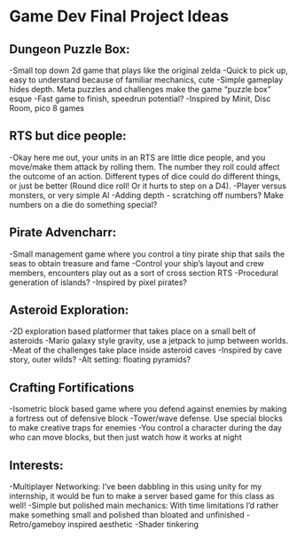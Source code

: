 # Game Dev Final Project Ideas

## Dungeon Puzzle Box:
-Small top down 2d game that plays like the original zelda
-Quick to pick up, easy to understand because of familiar mechanics, cute
-Simple gameplay hides depth. Meta puzzles and challenges make the game “puzzle box” esque
-Fast game to finish, speedrun potential?
-Inspired by Minit, Disc Room, pico 8 games

## RTS but dice people:
-Okay here me out, your units in an RTS are little dice people, and you move/make them attack by rolling them. The number they roll could affect the outcome of an action. Different types of dice could do different things, or just be better (Round dice roll! Or it hurts to step on a D4).
-Player versus monsters, or very simple AI
-Adding depth -  scratching off numbers? Make numbers on a die do something special?

## Pirate Advencharr:
-Small management game where you control a tiny pirate ship that sails the seas to obtain treasure and fame
-Control your ship’s layout and crew members, encounters play out as a sort of cross section RTS
-Procedural generation of islands?
-Inspired by pixel pirates?

## Asteroid Exploration:
-2D exploration based platformer that takes place on a small belt of asteroids
-Mario galaxy style gravity, use a jetpack to jump between worlds.
-Meat of the challenges take place inside asteroid caves
-Inspired by cave story, outer wilds?
-Alt setting: floating pyramids?

## Crafting Fortifications
-Isometric block based game where you defend against enemies by making a fortress out of defensive block
-Tower/wave defense. Use special blocks to make creative traps for enemies
-You control a character during the day who can move blocks, but then just watch how it works at night


## Interests:
-Multiplayer Networking: I’ve been dabbling in this using unity for my internship, it would be fun to make a server based game for this class as well!
-Simple but polished main mechanics: With time limitations I’d rather make something small and polished than bloated and unfinished
-Retro/gameboy inspired aesthetic
-Shader tinkering
